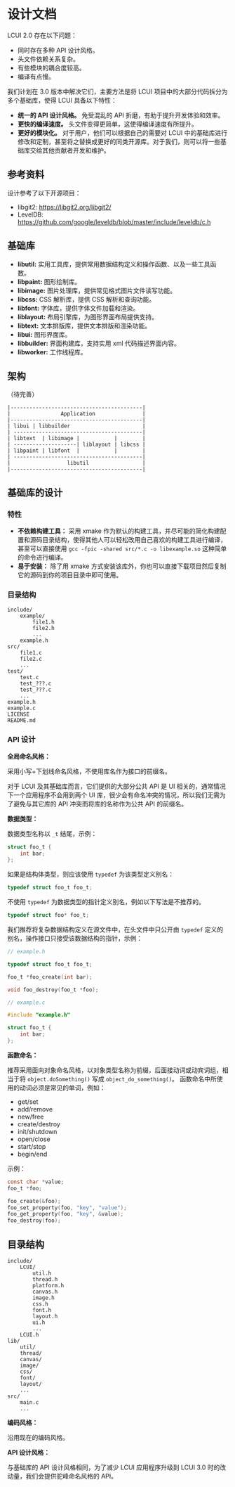 # 设计文档

LCUI 2.0 存在以下问题：

- 同时存在多种 API 设计风格。
- 头文件依赖关系复杂。
- 有些模块的耦合度较高。
- 编译有点慢。

我们计划在 3.0 版本中解决它们，主要方法是将 LCUI 项目中的大部分代码拆分为多个基础库，使得 LCUI 具备以下特性：

- **统一的 API 设计风格。** 免受混乱的 API 折磨，有助于提升开发体验和效率。
- **更快的编译速度。** 头文件变得更简单，这使得编译速度有所提升。
- **更好的模块化。** 对于用户，他们可以根据自己的需要对 LCUI 中的基础库进行修改和定制，甚至将之替换成更好的同类开源库。对于我们，则可以将一些基础库交给其他贡献者开发和维护。

## 参考资料

设计参考了以下开源项目：

- libgit2: https://libgit2.org/libgit2/
- LevelDB: https://github.com/google/leveldb/blob/master/include/leveldb/c.h

## 基础库

- **libutil:** 实用工具库，提供常用数据结构定义和操作函数、以及一些工具函数。
- **libpaint:** 图形绘制库。
- **libimage:** 图片处理库，提供常见格式图片文件读写功能。
- **libcss:** CSS 解析库，提供 CSS 解析和查询功能。
- **libfont:** 字体库，提供字体文件加载和渲染。
- **liblayout:** 布局引擎库，为图形界面布局提供支持。
- **libtext:** 文本排版库，提供文本排版和渲染功能。
- **libui:** 图形界面库。
- **libbuilder:** 界面构建库，支持实用 xml 代码描述界面内容。
- **libworker:** 工作线程库。

## 架构

（待完善）

```text
|------------------------------------------|
|                Application               |
|------------------------------------------|
| libui | libbuilder                       |
| -----------------------------------------|
| libtext  | libimage |           |        |
| --------------------| liblayout | libcss |
| libpaint | libfont  |           |        |
| -----------------------------------------|
|                  libutil                 |
|------------------------------------------|
```

## 基础库的设计

### 特性

- **不依赖构建工具：** 采用 xmake 作为默认的构建工具，并尽可能的简化构建配置和源码目录结构，使得其他人可以轻松改用自己喜欢的构建工具进行编译，甚至可以直接使用 `gcc -fpic -shared src/*.c -o libexample.so` 这种简单的命令进行编译。
- **易于安装：** 除了用 xmake 方式安装该库外，你也可以直接下载项目然后复制它的源码到你的项目目录中即可使用。

### 目录结构

```text
include/
    example/
        file1.h
        file2.h
        ...
    example.h
src/
    file1.c
    file2.c
    ...
test/
    test.c
    test_???.c
    test_???.c
    ...
example.h
example.c
LICENSE
README.md
```

### API 设计

**全局命名风格：**

采用小写+下划线命名风格，不使用库名作为接口的前缀名。

对于 LCUI 及其基础库而言，它们提供的大部分公共 API 是 UI 相关的，通常情况下一个应用程序不会用到两个 UI 库，很少会有命名冲突的情况，所以我们无需为了避免与其它库的 API 冲突而将库的名称作为公共 API 的前缀名。

**数据类型：**

数据类型名称以 `_t` 结尾，示例：

```c
struct foo_t {
    int bar;
};
```

如果是结构体类型，则应该使用 `typedef` 为该类型定义别名：

```c
typedef struct foo_t foo_t;
```

不使用 `typedef` 为数据类型的指针定义别名，例如以下写法是不推荐的。

```c
typedef struct foo* foo_t;
```

我们推荐将复杂数据结构定义在源文件中，在头文件中只公开由 `typedef` 定义的别名，操作接口只接受该数据结构的指针，示例：

```c
// example.h

typedef struct foo_t foo_t;

foo_t *foo_create(int bar);

void foo_destroy(foo_t *foo);

// example.c

#include "example.h"

struct foo_t {
    int bar;
};
```

**函数命名：**

推荐采用面向对象命名风格，以对象类型名称为前缀，后面接动词或动宾词组，相当于将 `object.doSomething()` 写成 `object_do_something()`。
函数命名中所使用的动词必须是常见的单词，例如：

- get/set
- add/remove
- new/free
- create/destroy
- init/shutdown
- open/close
- start/stop
- begin/end

示例：

```c
const char *value;
foo_t *foo;

foo_create(&foo);
foo_set_property(foo, "key", "value");
foo_get_property(foo, "key", &value);
foo_destroy(foo);
```

## 目录结构

```text
include/
    LCUI/
        util.h
        thread.h
        platform.h
        canvas.h
        image.h
        css.h
        font.h
        layout.h
        ui.h
        ...
    LCUI.h
lib/
    util/
    thread/
    canvas/
    image/
    css/
    font/
    layout/
    ...
src/
    main.c
    ...
```

**编码风格：**

沿用现在的编码风格。

**API 设计风格：**

与基础库的 API 设计风格相同，为了减少 LCUI 应用程序升级到 LCUI 3.0 时的改动量，我们会提供驼峰命名风格的 API。
